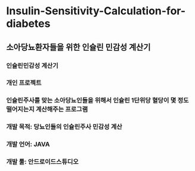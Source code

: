 # Insulin-Sensitivity-Calculation-for-diabetes
## 소아당뇨환자들을 위한 인슐린 민감성 계산기
### 인슐린민감성 계산기
### 개인 프로젝트
### 인슐린주사를 맞는 소아당뇨인들을 위해서 인슐린 1단위당 혈당이 몇 정도 떨어지는지 계산해주는 프로그램
### 개발 목적: 당뇨인들의 인슐린주사 민감성 계산
### 개발 언어: JAVA
### 개발 툴: 안드로이드스튜디오

